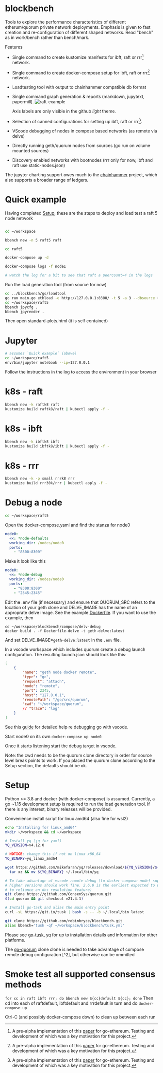 # blockbench

Tools to explore the performance characteristics of different etherum/quorum
private network deployments. Emphasis is given to fast creation and
re-configuration of different shaped networks. Read "bench" as in work/bench
rather than bench/mark.

Features

* Single command to create kustomize manifests for ibft, raft or rrr[^1] network.
* Single command to create docker-compose setup for ibft, raft or rrr[^1] network.
* Loadtesting tool with output to chainhammer compatible db format
* Single command graph generation & reports (markdown, jupytext,
  papermill).
  ![raft-example](examples/raft5-compose-plot-combined.png)

  Axis labels are only visible in the github *light* theme.
* Selection of canned configurations for setting up ibft, raft or rrr[^1].
* VScode debugging of nodes in compose based networks (as remote via delve)
* Directly running geth/quorum nodes from sources (go run on volume mounted sources)
* Discovery enabled networks with bootnodes (rrr only for now, ibft and raft use static-nodes.json)

The jupyter charting support owes much to the
[chainhammer](https://github.com/drandreaskrueger/chainhammer/blob/master/README.md)
project, which also supports a broader range of ledgers.

[^1]: A pre-alpha implementation of this
  [paper](https://arxiv.org/pdf/1804.07391.pdf) for go-ethereum. Testing and
  development of which was a key motivation for this project.

# Quick example

Having completed [Setup](#Setup), these are the steps to deploy and load test a raft 5 node network

```bash

cd ~/workspace

bbench new -n 5 raft5 raft

cd raft5

docker-compose up -d

docker-compose logs -f node1

# watch the log for a bit to see that raft a peercount=4 in the logs
```
Run the load generation tool (from source for now)
```bash
cd ../blockbench/go/loadtool
go run main.go ethload -e http://127.0.0.1:8300/ -t 5 -a 3 --dbsource ~/workspace/raft5/raft5.db
cd ~/workspace/raft5
bbench jpycfg .
bbench jpyrender .
```

Then open standard-plots.html (it is self contained)

# Jupyter

```sh
# assumes `Quick example` (above)
cd ~/workspace/raft5
env/bin/jupyter notebook --ip=127.0.0.1
```

Follow the instructions in the log to access the environment in your browser

# k8s - raft

```sh
bbench new -k raftk8 raft
kustomize build raftk8/raft | kubectl apply -f -
```

# k8s - ibft

```sh
bbench new -k ibftk8 ibft
kustomize build ibftk8/ibft | kubectl apply -f -
```


# k8s - rrr
```sh
bbench new -k -p small rrrk8 rrr
kustomize build rrr30k/rrr | kubectl apply -f -
```



# Debug a node

```sh
cd ~/workspace/raft5
```

Open the docker-compose.yaml and find the stanza for node0

```yaml
node0:
  <<: *node-defaults
  working_dir: /nodes/node0
  ports:
    - "8300:8300"
```

Make it look like this

```yaml
node0:
  <<: *node-debug
  working_dir: /nodes/node0
  ports:
    - "8300:8300"
    - "2345:2345"
```

Edit the .env file (if necessary) and ensure that 
QUORUM_SRC refers to the location of your geth clone and DELVE_IMAGE has the
name of an approprate delve image. See the example [Dockerfile](./compose/delve-debug/Dockerfile-delve). If you want to use the example, then

```
cd ~/workspace/blockbench/compose/delv-debug
docker build . -f Dockerfile-delve -t geth-delve:latest
```

And set DELVE_IMAGE=`geth-delve:latest` in the `.env` file.

In a vscode workspace which includes quorum create a debug launch
configuration. The resulting launch.json should look like this:

```json
[
    {
        "name": "geth node docker remote",
        "type": "go",
        "request": "attach",
        "mode": "remote",
        "port": 2345,
        "host": "127.0.0.1",
        "remotePath": "/go/src/quorum",
        "cwd": "~/workspace/quorum",
        // "trace": "log"
    }
]
```
See this
[guide](https://github.com/golang/vscode-go/blob/master/docs/debugging.md) for detailed help re debugging go with vscode.


Start node0 on its own `docker-compose up node0`

Once it starts listening start the debug target in vscode.

Note: the cwd needs to be the quorum clone directory in order for source level break points to work.  If you placed
the quorum clone according to the Setup section, the defaults should be ok.

# Setup

Python >= 3.8 and docker (with docker-compose) is assumed. Currently, a go ~1.15
development setup is required to run the load generation tool. If there is any
interest, binary releases will be provided.

Convenience install script for linux amd64 (also fine for wsl2)
```sh
echo "Installing for linux_amd64"
mkdir ~/workspace && cd ~/workspace

# Install yq (jq for yaml)
YQ_VERSION=v4.12.0

# NOTICE: change this if not on linux x86_64
YQ_BINARY=yq_linux_amd64

wget https://github.com/mikefarah/yq/releases/download/${YQ_VERSION}/${YQ_BINARY}.tar.gz -O - |\
  tar xz && mv ${YQ_BINARY} ~/.local/bin/yq

# To take advantage of vscode remote debug (to docker-compose node) support
# higher versions should work fine. 2.6.0 is the earliest expected to work (due
# to reliance on dns resolution feature)
git clone https://github.com/ConsenSys/quorum.git
$(cd quorum && git checkout v21.4.1)

# Install go-task and alias the main entry point
curl -sL https://git.io/tusk | bash -s -- -b ~/.local/bin latest

git clone https://github.com/robinbryce/blockbench.git
alias bbench='tusk -qf ~/workspace/blockbench/tusk.yml'
```

Please see [go-tusk](https://github.com/rliebz/tusk#readme), [yq](https://github.com/mikefarah/yq/blob/master/README.md) for up to installation details and information for other platforms.

The [go-quorum](https://github.com/ConsenSys/quorum.git) clone clone is needed to take advantage of  compose remote debug  configuration [^2], but otherwise can be ommitted

# Smoke test all supported consensus methods

`for cc in raft ibft rrr; do bbench new ${cc}default ${cc}; done` Then cd into
each of raftdefault, ibftdefault and rrrdefault in turn and do `docker-compose
up`

Ctrl-C (and possibly docker-compose down) to clean up between each run

